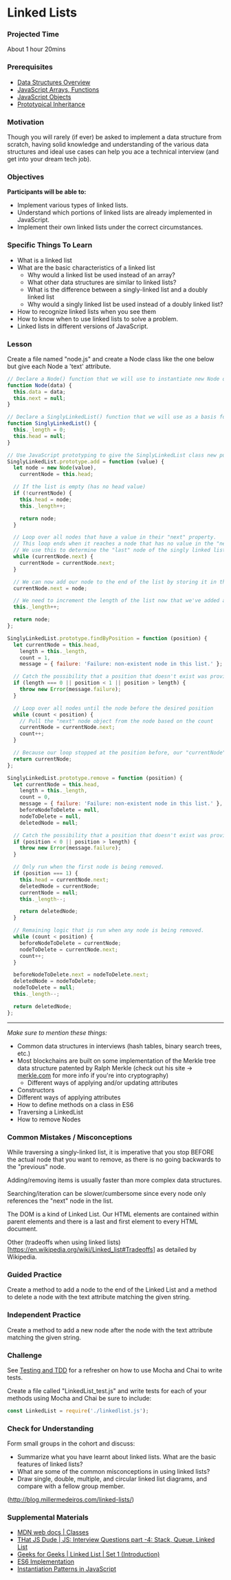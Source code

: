 # Linked Lists

### Projected Time

About 1 hour 20mins

### Prerequisites

- [Data Structures Overview](/data-structures/intro-to-data-structures.md)
- [JavaScript Arrays, Functions](/javascript/javascript-2-array-functions.md)
- [JavaScript Objects](/javascript/javascript-7-oop.md)
- [Prototypical Inheritance](https://developer.mozilla.org/en-US/docs/Web/JavaScript/Inheritance_and_the_prototype_chain)

### Motivation

Though you will rarely (if ever) be asked to implement a data structure from scratch, having solid knowledge and understanding of the various data structures and ideal use cases can help you ace a technical interview (and get into your dream tech job).

### Objectives

**Participants will be able to:**

- Implement various types of linked lists.
- Understand which portions of linked lists are already implemented in JavaScript.
- Implement their own linked lists under the correct circumstances.

### Specific Things To Learn

- What is a linked list
- What are the basic characteristics of a linked list
  - Why would a linked list be used instead of an array?
  - What other data structures are similar to linked lists?
  - What is the difference between a singly-linked list and a doubly linked list
  - Why would a singly linked list be used instead of a doubly linked list?
- How to recognize linked lists when you see them
- How to know when to use linked lists to solve a problem.
- Linked lists in different versions of JavaScript.

### Lesson

Create a file named "node.js" and create a Node class like the one below but give each Node a 'text' attribute.

```javascript
// Declare a Node() function that we will use to instantiate new Node objects.
function Node(data) {
  this.data = data;
  this.next = null;
}

// Declare a SinglyLinkedList() function that we will use as a basis for our singly-linked list.
function SinglyLinkedList() {
  this._length = 0;
  this.head = null;
}

// Use JavaScript prototyping to give the SinglyLinkedList class new public methods.
SinglyLinkedList.prototype.add = function (value) {
  let node = new Node(value),
    currentNode = this.head;

  // If the list is empty (has no head value)
  if (!currentNode) {
    this.head = node;
    this._length++;

    return node;
  }

  // Loop over all nodes that have a value in their "next" property.
  // This loop ends when it reaches a node that has no value in the "next" property.
  // We use this to determine the "last" node of the singly linked list.
  while (currentNode.next) {
    currentNode = currentNode.next;
  }

  // We can now add our node to the end of the list by storing it in the "next" of the node we determined was last in the list.
  currentNode.next = node;

  // We need to increment the length of the list now that we've added a new node.
  this._length++;

  return node;
};

SinglyLinkedList.prototype.findByPosition = function (position) {
  let currentNode = this.head,
    length = this._length,
    count = 1,
    message = { failure: 'Failure: non-existent node in this list.' };

  // Catch the possibility that a position that doesn't exist was provided.
  if (length === 0 || position < 1 || position > length) {
    throw new Error(message.failure);
  }

  // Loop over all nodes until the node before the desired position
  while (count < position) {
    // Pull the "next" node object from the node based on the count
    currentNode = currentNode.next;
    count++;
  }

  // Because our loop stopped at the position before, our "currentNode" value is correctly set.
  return currentNode;
};

SinglyLinkedList.prototype.remove = function (position) {
  let currentNode = this.head,
    length = this._length,
    count = 0,
    message = { failure: 'Failure: non-existent node in this list.' },
    beforeNodeToDelete = null,
    nodeToDelete = null,
    deletedNode = null;

  // Catch the possibility that a position that doesn't exist was provided.
  if (position < 0 || position > length) {
    throw new Error(message.failure);
  }

  // Only run when the first node is being removed.
  if (position === 1) {
    this.head = currentNode.next;
    deletedNode = currentNode;
    currentNode = null;
    this._length--;

    return deletedNode;
  }

  // Remaining logic that is run when any node is being removed.
  while (count < position) {
    beforeNodeToDelete = currentNode;
    nodeToDelete = currentNode.next;
    count++;
  }

  beforeNodeToDelete.next = nodeToDelete.next;
  deletedNode = nodeToDelete;
  nodeToDelete = null;
  this._length--;

  return deletedNode;
};
```

---

_Make sure to mention these things:_

- Common data structures in interviews (hash tables, binary search trees, etc.)
- Most blockchains are built on some implementation of the Merkle tree data structure patented by Ralph Merkle (check out his site -> [merkle.com](http://merkle.com/) for more info if you're into cryptography)
  - Different ways of applying and/or updating attributes
- Constructors
- Different ways of applying attributes
- How to define methods on a class in ES6
- Traversing a LinkedList
- How to remove Nodes

### Common Mistakes / Misconceptions

While traversing a singly-linked list, it is imperative that you stop BEFORE the actual node that you want to remove, as there is no going backwards to the "previous" node.

Adding/removing items is usually faster than more complex data structures.

Searching/iteration can be slower/cumbersome since every node only references the "next" node in the list.

The DOM is a kind of Linked List. Our HTML elements are contained within parent elements and there is a last and first element to every HTML document.

Other (tradeoffs when using linked lists)[https://en.wikipedia.org/wiki/Linked_list#Tradeoffs] as detailed by Wikipedia.

### Guided Practice

Create a method to add a node to the end of the Linked List and a method to delete a node with the text attribute matching the given string.

### Independent Practice

Create a method to add a new node after the node with the text attribute matching the given string.

### Challenge

See [Testing and TDD](../testing-and-tdd/testing-and-tdd.md) for a refresher on how to use Mocha and Chai to write tests.

Create a file called "LinkedList_test.js" and write tests for each of your methods using Mocha and Chai be sure to include:

```js
const LinkedList = require('./linkedlist.js');
```

### Check for Understanding

Form small groups in the cohort and discuss:

- Summarize what you have learnt about linked lists. What are the basic features of linked lists?
- What are some of the common misconceptions in using linked lists?
- Draw single, double, multiple, and circular linked list diagrams, and compare with a fellow group member.

(http://blog.millermedeiros.com/linked-lists/)

### Supplemental Materials

- [MDN web docs | Classes](https://developer.mozilla.org/en-US/docs/Web/JavaScript/Reference/Classes)
- [THat JS Dude | JS: Interview Questions part -4: Stack, Queue, Linked List](https://www.thatjsdude.com/interview/linkedList.html#singlyLinkedList)
- [Geeks for Geeks | Linked List | Set 1 (Introduction)](https://www.geeksforgeeks.org/linked-list-set-1-introduction/)
- [ES6 Implementation](https://gist.github.com/klugjo/a9e9ef98fe879bc2b19b5a2e5947204c)
- [Instantiation Patterns in JavaScript](https://medium.com/dailyjs/instantiation-patterns-in-javascript-8fdcf69e8f9b)
